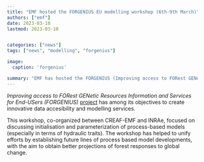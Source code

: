 ```yaml
---
title: "EMF hosted the FORGENIUS EU modelling workshop (6th-9th March)"
authors: ["emf"]
date: 2023-03-10
lastmod: 2023-03-10


categories: ["news"]
tags: ["news", "modelling", "forgenius"]

image:
  caption: 'forgenius'

summary: "EMF has hosted the FORGENIUS (Improving access to FORest GENetic Resources Information and Services for End-USers) modelling workshop focused on improvements to process-based models"
---
```


*Improving access to FORest GENetic Resources Information and Services for End-USers (FORGENIUS)* [project](https://www.forgenius.eu/)
has among its objectives to create innovative data accesibility and modelling services. 

This workshop, co-organized between CREAF-EMF and INRAe, focused on discussing initialisation and parameterization of process-based models (especially in terms of hydraulic traits). The workshop has helped to unify efforts by establishing future lines of process based model developments, with the aim to obtain better projections of forest responses to global change.

